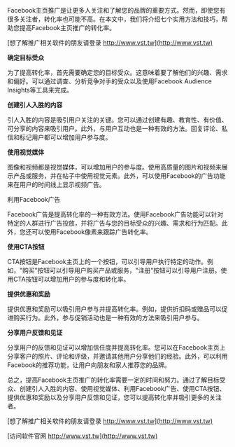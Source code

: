 Facebook主页推广是让更多人关注和了解您的品牌的重要方式。然而，即使您有很多关注者，转化率也可能不高。在本文中，我们将介绍七个实用方法和技巧，帮助您提高Facebook主页推广的转化率。

[想了解推广相关软件的朋友请登录 http://www.vst.tw](http://www.vst.tw)

**确定目标受众**

为了提高转化率，首先需要确定您的目标受众。这意味着要了解他们的兴趣、需求和偏好。可以通过调查、分析竞争对手的受众以及使用Facebook Audience Insights等工具来完成。

**创建引人入胜的内容**

引人入胜的内容是吸引用户关注的关键。您可以通过创建有趣、教育性、有价值、可分享的内容来吸引用户。此外，与用户互动也是一种有效的方法。回复评论、私信和标记用户都可以增加用户参与度。

**使用视觉媒体**

图像和视频都是视觉媒体，可以增加用户的参与度。使用高质量的图片和视频来展示产品或服务，并在帖子中使用视觉元素。此外，可以使用Facebook的广告功能来在用户的时间线上显示视频广告。

利用Facebook广告

Facebook广告是提高转化率的一种有效方法。使用Facebook广告功能可以针对特定的人群进行广告投放，并将广告与您的目标受众的兴趣、需求和行为匹配。此外，您还可以使用Facebook像素来跟踪广告转化率。

**使用CTA按钮**

CTA按钮是Facebook主页上的一个按钮，可以引导用户执行特定的动作。例如，"购买"按钮可以引导用户购买产品或服务，"注册"按钮可以引导用户注册。使用CTA按钮可以增加用户的参与度和转化率。

**提供优惠和奖励**

提供优惠和奖励可以吸引用户参与并提高转化率。例如，提供折扣码或赠品可以促进购买行为。此外，参与促销活动也是一种有效的方法来吸引用户参与。

**分享用户反馈和见证**

分享用户的反馈和见证可以增加信任度并提高转化率。您可以在Facebook主页上分享客户的照片、评论和评级，并邀请其他用户分享他们的经验。此外，可以利用Facebook的推荐功能，让用户向朋友和家人推荐您的品牌。

总之，提高Facebook主页推广的转化率需要一定的时间和努力。通过了解目标受众、创建引人入胜的内容、使用视觉媒体、利用Facebook广告、使用CTA按钮、提供优惠和奖励以及分享用户反馈和见证，您可以提高转化率并吸引更多的关注者。

[想了解推广相关软件的朋友请登录 http://www.vst.tw](http://www.vst.tw)


[访问软件官网 http://www.vst.tw](http://www.vst.tw)
